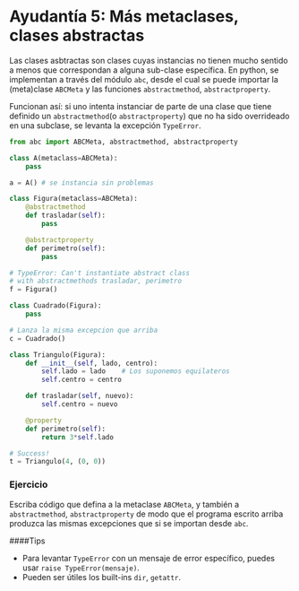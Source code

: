 ﻿# Ayudantía 5: Más metaclases, clases abstractas

Las clases asbtractas son clases cuyas instancias no tienen mucho sentido a menos que 
correspondan a alguna sub-clase específica. En python, se implementan a través del módulo 
`abc`, desde el cual se puede importar la (meta)clase `ABCMeta` y las funciones `abstractmethod`, 
`abstractproperty`.

Funcionan así: si uno intenta instanciar de parte de una clase que tiene 
definido un `abstractmethod`(o `abstractproperty`) que no ha sido overrideado en una subclase,
se levanta la excepción `TypeError`.

```python
from abc import ABCMeta, abstractmethod, abstractproperty

class A(metaclass=ABCMeta):
	pass

a = A()	# se instancia sin problemas

class Figura(metaclass=ABCMeta):
	@abstractmethod
	def trasladar(self):
		pass

	@abstractproperty
	def perimetro(self):
		pass

# TypeError: Can't instantiate abstract class
# with abstractmethods trasladar, perimetro
f = Figura()

class Cuadrado(Figura):
	pass

# Lanza la misma excepcion que arriba
c = Cuadrado()

class Triangulo(Figura):
	def __init__(self, lado, centro):
		self.lado = lado	# Los suponemos equilateros
		self.centro = centro

	def trasladar(self, nuevo):
		self.centro = nuevo

	@property
	def perimetro(self):
		return 3*self.lado

# Success!
t = Triangulo(4, (0, 0))
```


### Ejercicio
Escriba código que defina a la metaclase `ABCMeta`, y también a `abstractmethod`, `abstractproperty` de modo que 
el programa escrito arriba produzca las mismas excepciones que si se importan desde `abc`.

####Tips
* Para levantar `TypeError` con un mensaje de error específico, puedes usar `raise TypeError(mensaje)`.
* Pueden ser útiles los built-ins `dir`, `getattr`.
